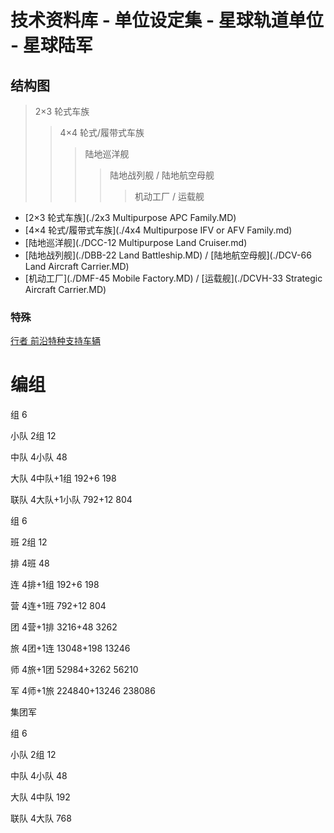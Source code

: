 #  技术资料库 - 单位设定集 - 星球轨道单位 - 星球陆军

## 结构图

> 2×3 轮式车族
>
> > 4×4 轮式/履带式车族
> >
> > > 陆地巡洋舰
> > > > 陆地战列舰 / 陆地航空母舰
> > > >
> > > > > 机动工厂 / 运载舰

- [2×3 轮式车族](./2x3 Multipurpose APC Family.MD)  
- [4×4 轮式/履带式车族](./4x4 Multipurpose IFV or AFV Family.md)
- [陆地巡洋舰](./DCC-12 Multipurpose Land Cruiser.md)
- [陆地战列舰](./DBB-22 Land Battleship.MD) / [陆地航空母舰](./DCV-66 Land Aircraft Carrier.MD)
- [机动工厂](./DMF-45 Mobile Factory.MD) / [运载舰](./DCVH-33 Strategic Aircraft Carrier.MD)


### 特殊

[行者 前沿特种支持车辆](./FSSV.md)



# 编组

组 6

小队 2组 12

中队 4小队 48

大队 4中队+1组 192+6 198

联队 4大队+1小队 792+12 804



组 6

班 2组 12

排 4班 48

连 4排+1组 192+6 198

营 4连+1班 792+12 804

团 4营+1排 3216+48 3262

旅 4团+1连 13048+198 13246

师 4旅+1团 52984+3262 56210

军 4师+1旅 224840+13246 238086

集团军



组 6

小队 2组 12

中队 4小队 48

大队 4中队 192

联队 4大队 768
